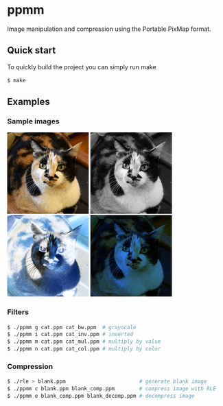 # ppmm

Image manipulation and compression using the Portable PixMap format.

## Quick start

To quickly build the project you can simply run make

```bash
$ make
```

## Examples

### Sample images

![cat](assets/cat.jpg)
![cat grayscale](assets/cat_bw.jpg)
![cat inverted](assets/cat_inv.jpg)
![cat color](assets/cat_col.jpg)

### Filters

```bash
$ ./ppmm g cat.ppm cat_bw.ppm  # grayscale
$ ./ppmm i cat.ppm cat_inv.ppm # inverted
$ ./ppmm m cat.ppm cat_mul.ppm # multiply by value
$ ./ppmm n cat.ppm cat_col.ppm # multiply by color
```

### Compression

```bash
$ ./rle > blank.ppm                        # generate blank image
$ ./ppmm c blank.ppm blank_comp.ppm        # compress image with RLE
$ ./ppmm e blank_comp.ppm blank_decomp.ppm # decompress image
```
